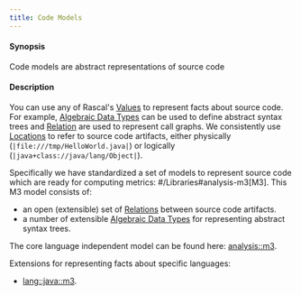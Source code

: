 ```yaml
---
title: Code Models
---
```


#### Synopsis

Code models are abstract representations of source code

#### Description

You can use any of Rascal's [Values](../../Rascal/Expressions/Values/index.md) to represent facts about source code. 
For example, [Algebraic Data Types](../../Rascal/Declarations/AlgebraicDataType/index.md) can be used to define 
abstract syntax trees and [Relation](../../Rascal/Expressions/Values/Relation/index.md) are used to represent call graphs. 
We consistently use [Locations](../../Rascal/Expressions/Values/Location/index.md) to refer to source code artifacts, 
either physically (`|file:///tmp/HelloWorld.java|`) or logically (`|java+class://java/lang/Object|`).

Specifically we have standardized a set of models to represent source code which are ready 
for computing metrics: #/Libraries#analysis-m3[M3]. This M3 model consists of: 

*  an open (extensible) set of [Relations](../../Rascal/Expressions/Values/Relation/index.md) between source code artifacts.
*  a number of extensible [Algebraic Data Types](../../Rascal/Declarations/AlgebraicDataType/index.md)
  for representing abstract syntax trees. 


The core language independent model can be found here: [analysis::m3](../../Library/analysis/m3/index.md).

Extensions for representing facts about specific languages:

* [lang::java::m3](../../Library/lang/java/m3/index.md).


